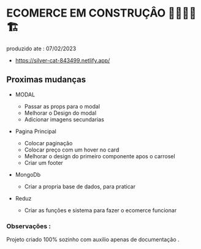 # ECOMERCE EM CONSTRUÇÂO  🚧👷‍♂️🚧🏗️

produzido ate : 07/02/2023
- https://silver-cat-843499.netlify.app/


## Proximas mudanças 
- MODAL
  - Passar as props para o modal 
  - Melhorar o Design do modal
  - Adicionar imagens secundarias
  
  
- Pagina Principal
  - Colocar paginação 
  - Colocar preço com um hover no card
  - Melhorar o design do primeiro componente apos o carrosel 
  - Criar um footer 

- MongoDb
  - Criar a propria base de dados, para praticar 
  
 - Reduz 
   - Criar as funções e sistema para fazer o ecomerce funcionar  


### Observações :

Projeto criado 100% sozinho com auxilio apenas de documentação .
